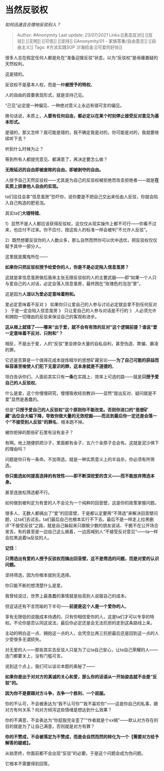 # 当然反驳权
*如何迅速且合理地反驳别人？*

> Author: #Anonymity
> Last update: *23/07/2021* 
> Links:[[表态反对]] [[反驳]] [[无明]] [[可信]] [[坚持]] [[Anonymity/01 - 家族答集/自由意志]] [[自由主义]]
> Tags:   #方法实践SOP 
> 沙海拾金:[[可爱的好处]]



很多人总在假定任何人都是处在“准备迎接反驳”状态，以为“反驳权”是毋庸置疑的天然权利。

这是错的。

反驳权不是基本人权，而是一种**被授予的特权**。

人的自由的首要表现形式，就是坚持己见。

“己见”必定是一种偏见、一种绝对意义上永远有错可言的偏见。

换句话说，本质上，**人要有任何自由，都必定以在某个时刻停止接受反对意见为基本形式。**

是错的，那又怎样？我可能是错的，我不确定我是对的，你可能是对的，我就要继续听下去？

听到什么时候为止？

等到所有人都提完意见、都满意了，再决定要怎么做？

**无限延迟的自由即被废除的自由，即被剥夺的自由。**

人授予自己天然反驳权——尤其是为自己的反驳权被拒绝而攻击拒绝者——就是**在实质上损害他人自由的实现。**

ta们往往会拿“信息茧房”恐吓你，说你要是不把自己交出来任由人反驳，你就会陷入自己构造的肥皂泡。

其实ta们**大错特错**。

1）显然不是人人都应该获得反驳权，这仅仅从现实操作上都不可行——你看不过来，也应付不过来。你不应付，按这些人的标准一样会被判“不允许人反驳”。

2）既然想要反驳你的人人数众多，那么自然而然你可以优中选优，把反驳权仅仅赋予其中一部分人。

这里就是魔鬼所在——

**如果你只把反驳权授予给爱你的人，你是不是必定陷入信息茧房？**

这就是拿信息茧房做后盾来主张无限反驳权的人的主要武器——即“如果一个人只与爱自己的人对话，必定会落入信息茧房，最终困在“玫瑰色的泡泡”里”。

这是因为**人误以为爱必定意味着附和。**

爱必定意味着不反对 》 如果你只让爱自己的人参与讨论必定就会拿不到任何反对 》 于是一定会陷入信息茧房 》 只让爱自己的人参与对话是不行的 》 人必须允许和拥抱一切理由的反驳来保证自己的客观和进步。

**这从根上就错了——哪来“出于爱，就不会有有效的反对”这个逻辑前提？谁说“爱一定意味着不反对、只附和”？**

相反，不是出于爱，人的“反驳”里会掺杂大量的自私自利，甚至伪造、欺骗、霸凌的罪。

它还是否算是一个值得花成本提炼精华的思想矿藏另论——**为了自己可能的获益而纵容甚至唆使人们犯下无意识的罪，这本身就是不道德的**。

坦白告诉你们，人面前其实只有**一条**在实践上、效率上可选的路——就是**只授予爱自己的人反驳权**。

什么是爱，这个你慢慢研究，慢慢吸收经验教训——显然“提出反对、疑问就是不爱”显然是愚蠢的。

但是“**只授予爱自己的人反驳权”**这个原则你不能改变。否则你进口的“思想矿藏”品位会大幅下降，导致你做大量的无效挖掘——而且**到最后你一定还是会落一个“不接受别人反驳“的罪名**，根本跑不掉。

被你拒掉的那些矿石里有没有金子？

有啊。地上随便抓把沙子，里面都有金子，五六个金原子总会有。这就是泥沙俱下的理由吗？

问题是你只有一条命。不加筛选，就是一种实质意义上的半自杀，你必须有所筛选。

**你只能选如何提高选择的有效性——即不断深挖爱的含义——而不能放弃筛选本身。**

甚至连放松筛选都不行。

如何做到被判定为有爱的人不会沦为一个纯粹的回音壁，这是你的政策掌握问题。

很多人、无数人都搞出了“爱”的回音壁，于是都认定要用“不筛选”来解决回音壁问题，让ta们去试去。ta们最后自己也根本实行不下去。最后不是一样走上拉黑删评“不接受反驳”之路，就是自己躲起来只跟极少数的朋友说话、干脆不在公开场合发言。有的甚至是一边自己这么做着，一边高喊别人“不接受反对意见”——ta一样会拉黑追着ta反驳的人。

  


**记住：**

**只筛选出有爱的人授予反驳权而搞出回音壁，这不是筛选的问题，而是对爱的认识问题。**

坚持筛选，因为你根本就别无选择。

你只能不断的想清楚什么是爱。

我曾经说过，世界上最愚蠢的事情就是抬高别人说服自己的成本。

但这话还有不言而喻的下半句——**前提是这个人是一个爱你的人**。

享有无限低的说服成本待遇的，只有你相信爱你的人，这是ta们才可以专享的特权。不论你是否认同这说法，最后你必定还是会无法抗拒的走到这条路线上来。

主动的明白这一点、拥抱这一点的人，会凭空比再三抗拒最后还是回到这一点的人少受很多无谓损失。

对无爱的人——那些其实去反驳人只是为了让ta自己安心，让ta自己荣耀的人——连门都要关上，没有门槛可言。

说到这个点上，我们可以谈论本题的奥秘了——

**如果你是出于对对方的真诚的关心和爱，那么你的话语从一开始姿态就不会是“反驳”的。**

**因为你不是要跟对方斗争，去争一个胜利、一个屈服。**

你的不认可，不会被表达为“我不认可你”“我不喜欢你”——这是你自己的私事，跟对方有何关系？向对方倾泻这些情绪是想达到什么效果？

你的不满意，不会表达为“你屁股完全歪了”“作者就是个xx贼”——默认对方存在的目的就是为了让自己满意，否则就是对方有罪？

**你的不赞成，不会被落定为不赞成，而是会自然而然的转化为一个【需要对方给予解答的疑惑】。**

从始至终，你面前都不会出现“反驳”的必要。于是这个问题会成为伪问题。

它根本不需要得到回答。



